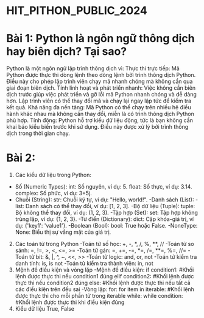 # HIT_PITHON_PUBLIC_2024
# Bài 1: Python là ngôn ngữ thông dịch hay biên dịch? Tại sao?
Python là một ngôn ngữ lập trình thông dịch vì:
  Thực thi trực tiếp: Mã Python được thực thi dòng lệnh theo dòng lệnh bởi trình thông dịch Python. Điều này cho phép lập trình viên chạy mã nhanh chóng mà không cần qua giai đoạn biên dịch.
  Tính linh hoạt và phát triển nhanh: Việc không cần biên dịch trước giúp việc phát triển và gỡ lỗi mã Python nhanh chóng và dễ dàng hơn. Lập trình viên có thể thay đổi mã và chạy lại ngay lập tức để kiểm tra kết quả.
  Khả năng đa nền tảng: Mã Python có thể chạy trên nhiều hệ điều hành khác nhau mà không cần thay đổi, miễn là có trình thông dịch Python phù hợp.
  Tính động: Python hỗ trợ kiểu dữ liệu động, tức là bạn không cần khai báo kiểu biến trước khi sử dụng. Điều này được xử lý bởi trình thông dịch trong thời gian chạy.
# Bài 2:
1. Các kiểu dữ liệu trong Python:
- Số (Numeric Types):
int: Số nguyên, ví dụ: 5.
float: Số thực, ví dụ: 3.14.
complex: Số phức, ví dụ: 3+5j.
- Chuỗi (String):
str: Chuỗi ký tự, ví dụ: "Hello, world!".
-Danh sách (List):
-list: Danh sách có thể thay đổi, ví dụ: [1, 2, 3].
-Bộ dữ liệu (Tuple):
tuple: Bộ không thể thay đổi, ví dụ: (1, 2, 3).
-Tập hợp (Set):
set: Tập hợp không trùng lặp, ví dụ: {1, 2, 3}.
-Từ điển (Dictionary):
dict: Cặp khóa-giá trị, ví dụ: {'key1': 'value1'}.
-Boolean (Bool):
bool: True hoặc False.
-NoneType:
None: Biểu thị sự vắng mặt của giá trị.
2. Các toán tử trong Python
-Toán tử số học: +, -, *, /, %, **, //
-Toán tử so sánh: =, !=, >, <, <=, >=
-Toán tử gán: =, +=, -=, *=, /=, **=, %=, //=
-Toán tử bit: &, |, ^, ~, <<, >>
-Toán tử logic: and, or, not
-Toán tử kiểm tra danh tính: is, is not
-Toán tử kiểm tra thành viên: in, not 
3. Mệnh đề điều kiện và vòng lặp
-Mệnh đề điều kiện:
if condition1:
    #Khối lệnh được thực thi nếu condition1 đúng
elif condition2:
    #Khối lệnh được thực thi nếu condition2 đúng
else:
    #Khối lệnh được thực thi nếu tất cả các điều kiện trên đều sai
-Vòng lặp:
  for:
      for item in iterable:
    #Khối lệnh được thực thi cho mỗi phần tử trong iterable
  while: 
      while condition:
    #Khối lệnh được thực thi khi điều kiện đúng
4. Kiểu dữ liệu True, False
